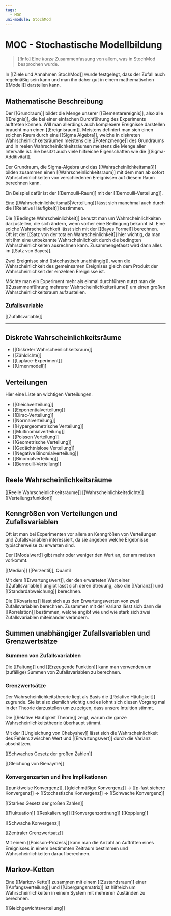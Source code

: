 ```yaml
---
tags:
  - MOC
uni-module: StochMod
---
```


# MOC - Stochastische Modellbildung

> [!Info]
> Eine _kurze_ Zusammenfassung von allem, was in StochMod besprochen wurde.

In [[Ziele und Annahmen StochMod]] wurde festgelegt, dass der Zufall auch regelmäßig sein kann und man ihn daher gut in einem mathematischen [[Modell]] darstellen kann.

## Mathematische Beschreibung

Der [[Grundraum]] bildet die Menge unserer [[Elementarereignis]], also alle [[Ereignis]], die bei einer einfachen Durchführung des Experiments auftreten können.
Will man allerdings auch komplexere Ereignisse darstellen braucht man einen [[Ereignisraum]]. Meistens definiert man sich einen solchen Raum durch eine [[Sigma Algebra]], welche in diskreten Wahrscheinlichkeitsräumen meistens die [[Potenzmenge]] des Grundraums und in reelen Wahrscheinlichkeitsräumen meistens die Menge aller Intervalle ist. Sie besitzt auch viele hilfreiche Eigenschaften wie die [[Sigma-Additivität]].

Der Grundraum, die Sigma-Algebra und das [[Wahrscheinlichkeitsmaß]] bilden zusammen einen [[Wahrscheinlichkeitsraum]] mit dem man ab sofort Wahrscheinlichkeiten von verschiedenen Ereignissen auf diesem Raum berechnen kann.

Ein Beispiel dafür ist der [[Bernoulli-Raum]] mit der [[Bernoulli-Verteilung]].

Eine [[Wahrscheinlichkeitsmaß|Verteilung]] lässt sich manchmal auch durch die [[Relative Häufigkeit]] bestimmen.

Die [[Bedingte Wahrscheinlichkeit]] benutzt man um Wahrscheinlichkeiten darzustellen, die sich ändern, wenn vorher eine Bedingung bekannt ist. Eine solche Wahrscheinlichkeit lässt sich mit der [[Bayes Formel]] berechnen. Oft ist der [[Satz von der totalen Wahrscheinlichkeit]] hier wichtig, da man mit ihm eine unbekannte Wahrscheinlichkeit durch die bedingten Wahrscheinlichkeiten ausrechnen kann. Zusammengefasst wird dann alles im [[Satz von Bayes]].

Zwei Ereignisse sind [[stochastisch unabhängig]], wenn die Wahrscheinlichkeit des gemeinsamen Ereignises gleich dem Produkt der Wahrscheinlichkeit der einzelnen Ereignisse ist.

Möchte man ein Experiment mehr als einmal durchführen nutzt man die [[Zusammenführung mehrerer Wahrscheinlichkeitsräume]] um einen großen Wahrscheinlichkeitsraum aufzustellen.

### Zufallsvariable

[[Zufallsvariable]]

---

## Diskrete Wahrscheinlichkeitsräume

- [[Diskreter Wahrscheinlichkeitsraum]]
- [[Zähldichte]]
- [[Laplace-Experiment]]
- [[Urnenmodell]]

## Verteilungen

Hier eine Liste an wichtigen Verteilungen.

- [[Gleichverteilung]]
- [[Exponentialverteilung]]
- [[Dirac-Verteilung]]
- [[Normalverteilung]]
- [[Hypergeometrische Verteilung]]
- [[Multinomialverteilung]]
- [[Poisson Verteilung]]
- [[Geometrische Verteilung]]
- [[Gedächtnislose Verteilung]]
- [[Negative Binomialverteilung]]
- [[Binomialverteilung]]
- [[Bernoulli-Verteilung]]

## Reele Wahrscheinlichkeitsräume

[[Reelle Wahrscheinlichkeitsräume]]
[[Wahrscheinlichkeitsdichte]]
[[Verteilungsfunktion]]

## Kenngrößen von Verteilungen und Zufallsvariablen

Oft ist man bei Experimenten vor allem an Kenngrößen von Verteilungen und Zufallsvariablen interessiert, da sie angeben welche Ergebnisse typischerweise zu erwarten sind.

Der [[Modalwert]] gibt mehr oder weniger den Wert an, der am meisten vorkommt.

[[Median]]
[[Perzentil]], Quantil

Mit dem [[Erwartungswert]], der den erwarteten Wert einer [[Zufallsvariable]] angibt lässt sich deren Streuung, also die [[Varianz]] und [[Standardabweichung]] berechnen.

Die [[Kovarianz]] lässt sich aus den Erwartungswerten von zwei Zufallsvariablen berechnen. Zusammen mit der Varianz lässt sich dann die [[Korrelation]] bestimmen, welche angibt wie und wie stark sich zwei Zufallsvariablen miteinander verändern.

## Summen unabhängiger Zufallsvariablen und Grenzwertsätze

### Summen von Zufallsvariablen

Die [[Faltung]] und [[Erzeugende Funktion]] kann man verwenden um (zufällige) Summen von Zufallsvariablen zu berechnen.

### Grenzwertsätze

Der Wahrscheinlichkeitstheorie liegt als Basis die [[Relative Häufigkeit]] zugrunde. Sie ist also ziemlich wichtig und es lohnt sich diesen Vorgang mal in der Theorie darzustellen um zu zeigen, dass unsere Intuition stimmt.

Die [[Relative Häufigkeit Theorie]] zeigt, warum die ganze Wahrscheinlichkeitstheorie überhaupt stimmt.

Mit der [[Ungleichung von Chebyshev]] lässt sich die Wahrscheinlichkeit des Fehlers zwischen Wert und [[Erwartungswert]] durch die Varianz abschätzen.

[[Schwaches Gesetz der großen Zahlen]]

[[Gleichung von Bienaymé]]

### Konvergenzarten und ihre Implikationen

[[punktweise Konvergenz]], [[gleichmäßige Konvergenz]] → [[p-fast sichere Konvergenz]] → [[Stochastische Konvergenz]] → [[Schwache Konvergenz]]

[[Starkes Gesetz der großen Zahlen]]

[[Fluktuation]]
[[Reskalierung]]
[[Konvergenzordnung]]
[[Kopplung]]

[[Schwache Konvergenz]]

[[Zentraler Grenzwertsatz]]

Mit einem [[Poisson-Prozess]] kann man die Anzahl an Auftritten eines Ereignisses in einem bestimmten Zeitraum bestimmen und Wahrscheinlichkeiten darauf berechnen.

## Markov-Ketten

Eine [[Markov-Kette]] zusammen mit einem [[Zustandsraum]] einer [[Anfangsverteilung]] und [[Übergangsmatrix]] ist hilfreich um Wahrscheinlichkeiten in einem System mit mehreren Zuständen zu berechnen.

[[Gleichgewichtsverteilung]]
